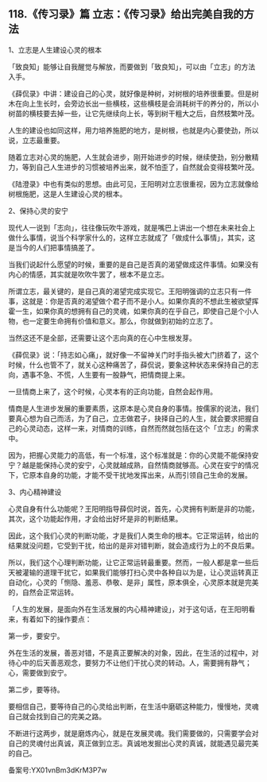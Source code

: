 ## 118.《传习录》篇 立志：《传习录》给出完美自我的方法
1、立志是人生建设心灵的根本


「致良知」能够让自我醒觉与解放，而要做到「致良知」，可以由「立志」的方法入手。


《薛侃录》中讲：建设自己的心灵，就好像是种树，对树根的培养很重要。但是树木在向上生长时，会旁边长出一些横枝，这些横枝是会消耗树干的养分的，所以小树苗的横枝要去掉一些，让它先继续向上长，等到树干粗大之后，自然枝繁叶茂。


人生的建设也如同这样，用力培养施肥的地方，是树根，也就是内心要使劲，所以说，立志最重要。


随着立志对心灵的施肥，人生就会进步，刚开始进步的时候，继续使劲，别分散精力，等到自己人生进步的习惯被培养出来，就不怕歪了，自然就会变得枝繁叶茂。


《陆澄录》中也有类似的思想。由此可见，王阳明对立志很重视，因为立志就像给树根施肥，这是人生建设心灵的根本。 


2、保持心灵的安宁


现代人一说到「志向」，往往像玩吹牛游戏，就是嘴巴上讲出一个想在未来社会上做什么事情，说当个科学家什么的，这样立志就成了「做成什么事情」，其实，这是当今的人们把事情搞差了。


当我们说起什么愿望的时候，重要的是自己是否真的渴望做成这件事情。如果没有内心的情感，其实就是吹吹牛罢了，根本不是立志。


所谓立志，最关键的，是自己真的渴望完成实现它。王阳明强调的立志只有一件事，这就是：你是否真的渴望做个君子而不是小人。如果你真的不想此生被欲望挥霍一生，如果你真的想拥有自己的灵魂，如果你真的在乎自己，即使自己是个小人物，也一定要生命拥有价值和意义。那么，你就做到初始的立志了。


当然这还不是全部，还需要让这个志向真的在心中生根发芽。


《薛侃录》说：「持志如心痛」，就好像一不留神关门时手指头被大门挤着了，这个时候，什么也管不了，就关心这种痛苦了，薛侃说，要象这种状态来保持自己的志向，遇事不急、不慌，人生要有一股静气，把情商提上来。


一旦情商上来了，这个时候，心灵本有的正向功能，自然会起作用。


情商是人生进步发展的重要素质，这原本是心灵自身的事情。按儒家的说法，我们要真心想为自己而活，为了自己，立志做君子，抉择自己的人生，就会要求把握自己的心灵动态，这样一来，对情商的训练，自然而然就包括在这个「立志」的需求中。


因为，把握心灵能力的高低，有一个标准，这个标准就是：你的心灵能不能保持安宁？越是能保持心灵的安宁，心灵就越成熟，自然情商就够高。心灵在安宁的情况下，它原本自身的功能，才能不受干扰地发挥出来，从而引领自己生命的发展。


3、内心精神建设


心灵自身有什么功能呢？王阳明指导薛侃时说，首先，心灵拥有判断是非的功能，其次，这个功能起作用，才会给出好坏是非的判断结果。


因此，这个我们心灵的判断功能，才是我们人类生命的根本。它正常运转，给出的结果就没问题，它受到干扰，给出的是非对错判断，就会造成行为上的不良后果。


所以，我们这个心理判断功能，让它正常运转最重要。然而，一般人都是拿一些后天被灌输的道理干扰它，如果我们能够打扫心灵中各种自以为是，让心灵运转真正自动化，心灵的「恻隐、羞恶、恭敬、是非」属性，原本俱全，心灵原本就是完美的，自然会正常运转。


「人生的发展，是面向外在生活发展的内心精神建设」，对于这句话，在王阳明看来，有着如下的操作要点：


第一步，要安宁。


外在生活的发展，善恶对错，不是真正要解决的对象，因此，在生活的过程中，对待心中的后天善恶观念，要努力不让他们干扰心灵的转动。人，需要拥有静气；心，需要做到安宁。


第二步，要等待。


要相信自己，要等待自己的心灵给出判断，在生活中磨砺这种能力，慢慢地，灵魂自己就会找到自己的完美之路。


不断进行这两步，就是磨炼内心，就是在发展灵魂。我们需要做的，只需要学会对自己的灵魂付出真诚，真正做到立志。真诚地发掘出心灵的真诚，就能遇见最完美的自己。


备案号:YX01vnBm3dKrM3P7w

